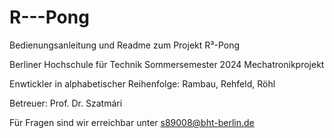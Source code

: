 # R---Pong
Bedienungsanleitung und Readme zum Projekt R³-Pong



Berliner Hochschule für Technik 
Sommersemester 2024 Mechatronikprojekt

Enwtickler in alphabetischer Reihenfolge:
    Rambau, Rehfeld, Röhl

Betreuer: 
    Prof. Dr. Szatmári

Für Fragen sind wir erreichbar unter s89008@bht-berlin.de

